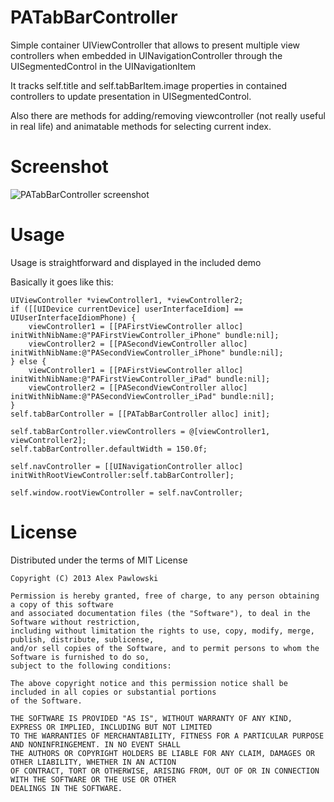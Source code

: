 PATabBarController
==================

Simple container UIViewController that allows to present multiple view controllers when embedded in UINavigationController through the UISegmentedControl in the UINavigationItem

It tracks self.title and self.tabBarItem.image properties in contained controllers to update presentation in UISegmentedControl.


Also there are methods for adding/removing viewcontroller (not really useful in real life) and animatable methods for selecting current index.

Screenshot
==========

![PATabBarController screenshot](https://github.com/pawlowskialex/PATabBarController/raw/master/screenshot.png)

Usage
=====

Usage is straightforward and displayed in the included demo

Basically it goes like this:

    UIViewController *viewController1, *viewController2;
    if ([[UIDevice currentDevice] userInterfaceIdiom] == UIUserInterfaceIdiomPhone) {
        viewController1 = [[PAFirstViewController alloc] initWithNibName:@"PAFirstViewController_iPhone" bundle:nil];
        viewController2 = [[PASecondViewController alloc] initWithNibName:@"PASecondViewController_iPhone" bundle:nil];
    } else {
        viewController1 = [[PAFirstViewController alloc] initWithNibName:@"PAFirstViewController_iPad" bundle:nil];
        viewController2 = [[PASecondViewController alloc] initWithNibName:@"PASecondViewController_iPad" bundle:nil];
    }
    self.tabBarController = [[PATabBarController alloc] init];

    self.tabBarController.viewControllers = @[viewController1, viewController2];
    self.tabBarController.defaultWidth = 150.0f;

    self.navController = [[UINavigationController alloc] initWithRootViewController:self.tabBarController];

    self.window.rootViewController = self.navController;
    
License
=======

Distributed under the terms of MIT License

    Copyright (C) 2013 Alex Pawlowski

    Permission is hereby granted, free of charge, to any person obtaining a copy of this software 
    and associated documentation files (the "Software"), to deal in the Software without restriction, 
    including without limitation the rights to use, copy, modify, merge, publish, distribute, sublicense, 
    and/or sell copies of the Software, and to permit persons to whom the Software is furnished to do so,
    subject to the following conditions:

    The above copyright notice and this permission notice shall be included in all copies or substantial portions 
    of the Software.

    THE SOFTWARE IS PROVIDED "AS IS", WITHOUT WARRANTY OF ANY KIND, EXPRESS OR IMPLIED, INCLUDING BUT NOT LIMITED
    TO THE WARRANTIES OF MERCHANTABILITY, FITNESS FOR A PARTICULAR PURPOSE AND NONINFRINGEMENT. IN NO EVENT SHALL 
    THE AUTHORS OR COPYRIGHT HOLDERS BE LIABLE FOR ANY CLAIM, DAMAGES OR OTHER LIABILITY, WHETHER IN AN ACTION 
    OF CONTRACT, TORT OR OTHERWISE, ARISING FROM, OUT OF OR IN CONNECTION WITH THE SOFTWARE OR THE USE OR OTHER
    DEALINGS IN THE SOFTWARE.
